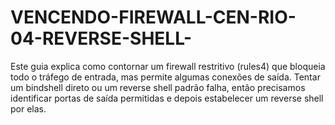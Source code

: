 # VENCENDO-FIREWALL-CEN-RIO-04-REVERSE-SHELL-
Este guia explica como contornar um firewall restritivo (rules4) que bloqueia todo o tráfego de entrada, mas permite algumas conexões de saída. Tentar um bindshell direto ou um reverse shell padrão falha, então precisamos identificar portas de saída permitidas e depois estabelecer um reverse shell por elas.
